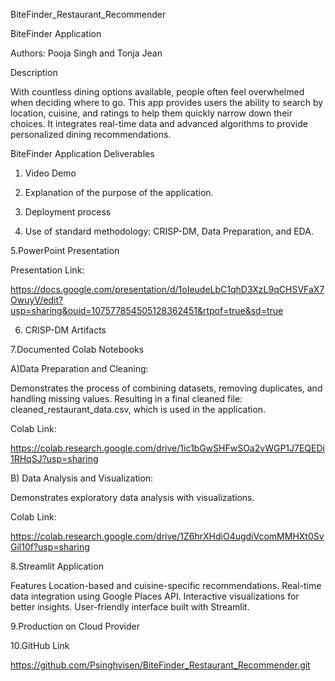 BiteFinder_Restaurant_Recommender

BiteFinder Application

Authors: Pooja Singh and Tonja Jean

Description

With countless dining options available, people often feel overwhelmed when deciding where to go. This app provides users the ability to search by location, cuisine, and ratings to help them quickly narrow down their choices.
It integrates real-time data and advanced algorithms to provide personalized dining recommendations.

BiteFinder Application Deliverables

1. Video Demo
   
2. Explanation of the purpose of the application.

3. Deployment process
   
4. Use of standard methodology: CRISP-DM, Data Preparation, and EDA.
   
5.PowerPoint Presentation

Presentation Link:

https://docs.google.com/presentation/d/1oIeudeLbC1qhD3XzL9qCHSVFaX7OwuyV/edit?usp=sharing&ouid=107577854505128362451&rtpof=true&sd=true


6. CRISP-DM Artifacts
   
7.Documented Colab Notebooks

A)Data Preparation and Cleaning:

Demonstrates the process of combining datasets, removing duplicates, and handling missing values.
Resulting in a final cleaned file: cleaned_restaurant_data.csv, which is used in the application.

Colab Link:

https://colab.research.google.com/drive/1ic1bGwSHFwSOa2vWGP1J7EQEDi1RHqSJ?usp=sharing


B) Data Analysis and Visualization:

Demonstrates exploratory data analysis with visualizations.

Colab Link:

https://colab.research.google.com/drive/1Z6hrXHdiO4ugdiVcomMMHXt0SvGil10f?usp=sharing

8.Streamlit Application

Features
Location-based and cuisine-specific recommendations.
Real-time data integration using Google Places API.
Interactive visualizations for better insights.
User-friendly interface built with Streamlit.

9.Production on Cloud Provider
    
10.GitHub Link

https://github.com/Psinghvisen/BiteFinder_Restaurant_Recommender.git













